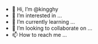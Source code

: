 - 👋 Hi, I’m @kingghy
- 👀 I’m interested in ...
- 🌱 I’m currently learning ...
- 💞️ I’m looking to collaborate on ...
- 📫 How to reach me ...

<!---
kingghy/kingghy is a ✨ special ✨ repository because its `README.md` (this file) appears on your GitHub profile.
You can click the Preview link to take a look at your changes.
--->

